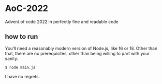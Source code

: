 # AoC-2022
Advent of code 2022 in perfectly fine and readable code

## how to run
You'll need a reasonably modern version of Node.js, like 16 or 18.
Other than that, there are no prerequisites, other than being willing to part with your sanity.

```bash
$ node main.js
```

I have no regrets.  

